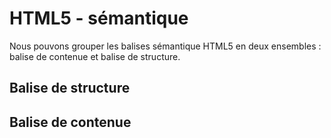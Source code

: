 # HTML5 - sémantique

Nous pouvons grouper les balises sémantique HTML5 en deux ensembles : balise de contenue et balise de structure.

## Balise de structure


## Balise de contenue